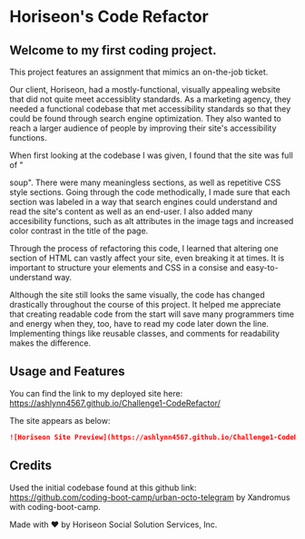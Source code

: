 # Horiseon's Code Refactor

## Welcome to my first coding project.

This project features an assignment that mimics an on-the-job ticket.

Our client, Horiseon, had a mostly-functional, visually appealing website
that did not quite meet accessiblity standards. As a marketing agency, they
needed a functional codebase that met accessibility standards so that they
could be found through search engine optimization. They also wanted to reach
a larger audience of people by improving their site's accessibility functions.

When first looking at the codebase I was given, I found that the site was full
of "<div> soup". There were many meaningless sections, as well as repetitive
CSS style sections. Going through the code methodically, I made sure that
each section was labeled in a way that search engines could understand and read
the site's content as well as an end-user. I also added many accesibility
functions, such as alt attributes in the image tags and increased color
contrast in the title of the page.

Through the process of refactoring this code, I learned that altering one section
of HTML can vastly affect your site, even breaking it at times. It is important
to structure your elements and CSS in a consise and easy-to-understand way.

Although the site still looks the same visually, the code has changed drastically
throughout the course of this project. It helped me appreciate that creating
readable code from the start will save many programmers time and energy when
they, too, have to read my code later down the line. Implementing things like
reusable classes, and comments for readability makes the difference.

## Usage and Features

You can find the link to my deployed site here: https://ashlynn4567.github.io/Challenge1-CodeRefactor/

The site appears as below:

```md
![Horiseon Site Preview](https://ashlynn4567.github.io/Challenge1-CodeRefactor/assets/images/HoriseonPreview.png)
```

## Credits

Used the initial codebase found at this github link: https://github.com/coding-boot-camp/urban-octo-telegram
by Xandromus with coding-boot-camp.

Made with ❤️️ by Horiseon Social Solution Services, Inc.
